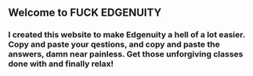 ## Welcome to FUCK EDGENUITY
### I created this website to make Edgenuity a hell of a lot easier. Copy and paste your qestions, and copy and paste the answers, damn near painless. Get those unforgiving classes done with and finally relax! 
